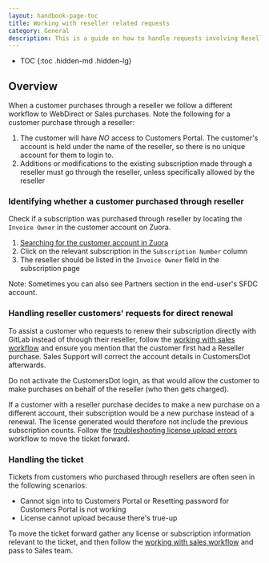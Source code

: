 ```yaml
---
layout: handbook-page-toc
title: Working with reseller related requests
category: General
description: This is a guide on how to handle requests involving Reseller.
---
```


- TOC
{:toc .hidden-md .hidden-lg}

## Overview

When a customer purchases through a reseller we follow a different workflow to WebDirect or Sales purchases. Note the following for a customer purchase through a reseller:

1. The customer will have _NO_ access to Customers Portal. The customer's account is held under the name of the reseller, so there is no unique account for them to login to.
1. Additions or modifications to the existing subscription made through a reseller must go through the reseller, unless specifically allowed by the reseller

### Identifying whether a customer purchased through reseller

Check if a subscription was purchased through reseller by locating the `Invoice Owner` in the customer account on Zuora.

1. [Searching for the customer account in Zuora](https://drive.google.com/file/d/1c7ChL7iCp9nYByBttX_RvWTrOxkVcDAn/view?t=2m09s)
1. Click on the relevant subscription in the `Subscription Number` column
1. The reseller should be listed in the `Invoice Owner` field in the subscription page

Note:  Sometimes you can also see Partners section in the end-user's SFDC account.

### Handling reseller customers' requests for direct renewal

To assist a customer who requests to renew their subscription directly with GitLab instead of through their reseller, follow the [working with sales workflow](./working_with_sales.html) and ensure you mention that the customer first had a Reseller purchase. Sales Support will correct the account details in CustomersDot afterwards.

Do not activate the CustomersDot login, as that would allow the customer to make purchases on behalf of the reseller (who then gets charged).

If a customer with a reseller purchase decides to make a new purchase on a different account, their subscription would be a new purchase instead of a renewal. The license generated would therefore not include the previous subscription counts. Follow the [troubleshooting license upload errors](/handbook/support/license-and-renewals/workflows/self-managed/troubleshoot_license_upload_issues.html) workflow to move the ticket forward.

### Handling the ticket

 Tickets from customers who purchased through resellers are often seen in the following scenarios:

- Cannot sign into to Customers Portal or Resetting password for Customers Portal is not working
- License cannot upload because there's true-up

To move the ticket forward gather any license or subscription information relevant to the ticket, and then follow the [working with sales workflow](./working_with_sales.html) and pass to Sales team.
